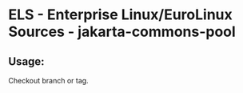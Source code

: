 # ELS - Enterprise Linux/EuroLinux Sources - jakarta-commons-pool 
## Usage:
  Checkout branch or tag.
